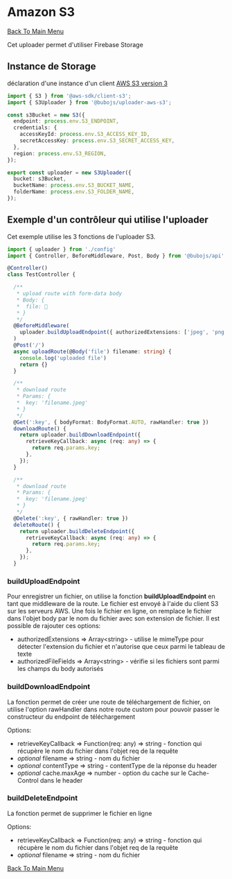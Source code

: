 # Amazon S3

[Back To Main Menu](../../../README.md#validateur-de-route)

Cet uploader permet d'utiliser Firebase Storage

## Instance de Storage

déclaration d'une instance d'un client [AWS S3 version 3](https://www.npmjs.com/package/@aws-sdk/client-s3)

```ts
import { S3 } from '@aws-sdk/client-s3';
import { S3Uploader } from '@bubojs/uploader-aws-s3';

const s3Bucket = new S3({
  endpoint: process.env.S3_ENDPOINT,
  credentials: {
    accessKeyId: process.env.S3_ACCESS_KEY_ID,
    secretAccessKey: process.env.S3_SECRET_ACCESS_KEY,
  },
  region: process.env.S3_REGION,
});

export const uploader = new S3Uploader({
  bucket: s3Bucket,
  bucketName: process.env.S3_BUCKET_NAME,
  folderName: process.env.S3_FOLDER_NAME,
});
```

## Exemple d'un contrôleur qui utilise l'uploader

Cet exemple utilise les 3 fonctions de l'uploader S3.

```ts
import { uploader } from './config'
import { Controller, BeforeMiddleware, Post, Body } from '@bubojs/api'

@Controller()
class TestController {

  /**
   * upload route with form-data body
   * Body: {
   *  file: 📄
   * }
   */
  @BeforeMiddleware(
    uploader.buildUploadEndpoint({ authorizedExtensions: ['jpeg', 'png']})
  )
  @Post('/')
  async uploadRoute(@Body('file') filename: string) {
    console.log('uploaded file')
    return {}
  }

  /**
   * download route
   * Params: {
   *  key: 'filename.jpeg'
   * }
   */
  @Get(':key', { bodyFormat: BodyFormat.AUTO, rawHandler: true })
  downloadRoute() {
    return uploader.buildDownloadEndpoint({
      retrieveKeyCallback: async (req: any) => {
        return req.params.key;
      },
    });
  }

  /**
   * download route
   * Params: {
   *  key: 'filename.jpeg'
   * }
   */
  @Delete(':key', { rawHandler: true })
  deleteRoute() {
    return uploader.buildDeleteEndpoint({
      retrieveKeyCallback: async (req: any) => {
        return req.params.key;
      },
    });
  }
```

### buildUploadEndpoint

Pour enregistrer un fichier, on utilise la fonction __buildUploadEndpoint__ en tant que middleware de la route. Le fichier est envoyé à l'aide du client S3 sur les serveurs AWS. Une fois le fichier en ligne, on remplace le fichier dans l'objet body par le nom du fichier avec son extension de fichier.
Il est possible de rajouter ces options:

* authorizedExtensions => Array\<string> - utilise le mimeType pour détecter l'extension du fichier et n'autorise que ceux parmi le tableau de texte
* authorizedFileFields => Array\<string> - vérifie si les fichiers sont parmi les champs du body autorisés

### buildDownloadEndpoint

La fonction permet de créer une route de téléchargement de fichier, on utilise l'option rawHandler dans notre route custom pour pouvoir passer le constructeur du endpoint de téléchargement

Options:

* retrieveKeyCallback => Function(req: any) => string - fonction qui récupère le nom du fichier dans l'objet req de la requête
* *optional* filename => string - nom du fichier
* *optional* contentType => string - contentType de la réponse du header
* *optional* cache.maxAge => number - option du cache sur le Cache-Control dans le header

### buildDeleteEndpoint

La fonction permet de supprimer le fichier en ligne

Options:

* retrieveKeyCallback => Function(req: any) => string - fonction qui récupère le nom du fichier dans l'objet req de la requête
* *optional* filename => string - nom du fichier

[Back To Main Menu](../../../README.md#validateur-de-route)
